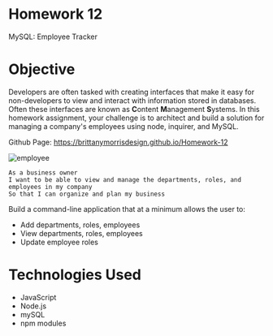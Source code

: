 # Homework 12
MySQL: Employee Tracker

# Objective
Developers are often tasked with creating interfaces that make it easy for non-developers to view and interact with information stored in databases. Often these interfaces are known as **C**ontent **M**anagement **S**ystems. In this homework assignment, your challenge is to architect and build a solution for managing a company's employees using node, inquirer, and MySQL.

Github Page: https://brittanymorrisdesign.github.io/Homework-12 </br>

![employee](https://user-images.githubusercontent.com/44029053/75103687-1a3b3a80-55cc-11ea-9185-7aba973bbc30.gif)

```
As a business owner
I want to be able to view and manage the departments, roles, and employees in my company
So that I can organize and plan my business
```

Build a command-line application that at a minimum allows the user to:

* Add departments, roles, employees
* View departments, roles, employees
* Update employee roles

# Technologies Used
* JavaScript
* Node.js
* mySQL
* npm modules
